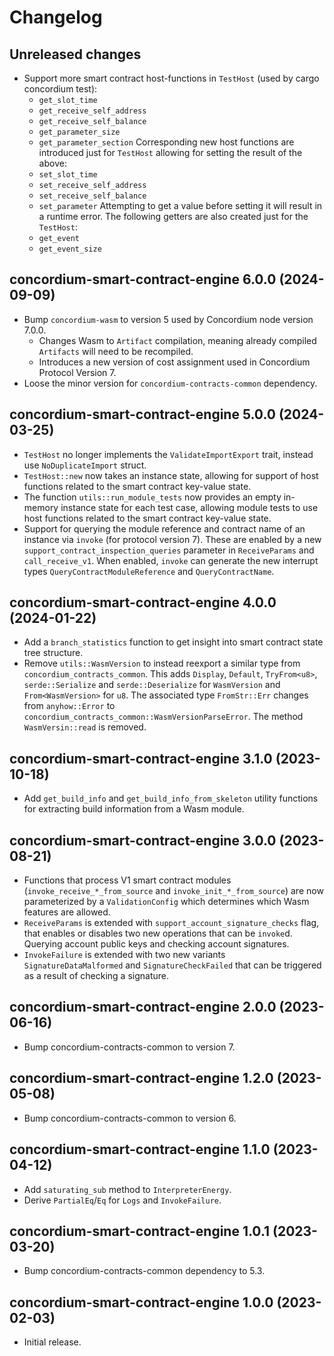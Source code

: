 # Changelog

## Unreleased changes

- Support more smart contract host-functions in `TestHost` (used by cargo concordium test):
    - `get_slot_time`
    - `get_receive_self_address`
    - `get_receive_self_balance`
    - `get_parameter_size`
    - `get_parameter_section`
  Corresponding new host functions are introduced just for `TestHost` allowing for setting the result of the above:
    - `set_slot_time`
    - `set_receive_self_address`
    - `set_receive_self_balance`
    - `set_parameter`
  Attempting to get a value before setting it will result in a runtime error.
  The following getters are also created just for the `TestHost`:
    - `get_event`
    - `get_event_size`

## concordium-smart-contract-engine 6.0.0 (2024-09-09)

- Bump `concordium-wasm` to version 5 used by Concordium node version 7.0.0.
  - Changes Wasm to `Artifact` compilation, meaning already compiled `Artifacts` will need to be recompiled.
  - Introduces a new version of cost assignment used in Concordium Protocol Version 7.
- Loose the minor version for `concordium-contracts-common` dependency.

## concordium-smart-contract-engine 5.0.0 (2024-03-25)

- `TestHost` no longer implements the `ValidateImportExport` trait, instead use `NoDuplicateImport` struct.
- `TestHost::new` now takes an instance state, allowing for support of host functions related to the smart contract key-value state.
- The function `utils::run_module_tests` now provides an empty in-memory instance state for each test case, allowing module tests to use host functions related to the smart contract key-value state.
- Support for querying the module reference and contract name of an instance via
  `invoke` (for protocol version 7). These are enabled by a new
  `support_contract_inspection_queries` parameter in `ReceiveParams` and
  `call_receive_v1`. When enabled, `invoke` can generate the new interrupt
  types `QueryContractModuleReference` and `QueryContractName`.

## concordium-smart-contract-engine 4.0.0 (2024-01-22)

- Add a `branch_statistics` function to get insight into smart contract state
  tree structure.
- Remove `utils::WasmVersion` to instead reexport a similar type from `concordium_contracts_common`.
  This adds `Display`, `Default`, `TryFrom<u8>`, `serde::Serialize` and `serde::Deserialize` for `WasmVersion` and `From<WasmVersion>` for `u8`.
  The associated type `FromStr::Err` changes from `anyhow::Error` to `concordium_contracts_common::WasmVersionParseError`.
  The method `WasmVersin::read` is removed.

## concordium-smart-contract-engine 3.1.0 (2023-10-18)

- Add `get_build_info` and `get_build_info_from_skeleton` utility functions for
  extracting build information from a Wasm module.

## concordium-smart-contract-engine 3.0.0 (2023-08-21)

- Functions that process V1 smart contract modules
  (`invoke_receive_*_from_source` and `invoke_init_*_from_source`) are now
  parameterized by a `ValidationConfig` which determines which Wasm features are
  allowed.
- `ReceiveParams` is extended with `support_account_signature_checks` flag, that
  enables or disables two new operations that can be `invoke`d. Querying account
  public keys and checking account signatures.
- `InvokeFailure` is extended with two new variants
  `SignatureDataMalformed` and `SignatureCheckFailed` that can be triggered as a
  result of checking a signature.

## concordium-smart-contract-engine 2.0.0 (2023-06-16)

- Bump concordium-contracts-common to version 7.

## concordium-smart-contract-engine 1.2.0 (2023-05-08)

- Bump concordium-contracts-common to version 6.

## concordium-smart-contract-engine 1.1.0 (2023-04-12)

- Add `saturating_sub` method to `InterpreterEnergy`.
- Derive `PartialEq`/`Eq` for `Logs` and `InvokeFailure`.

## concordium-smart-contract-engine 1.0.1 (2023-03-20)

- Bump concordium-contracts-common dependency to 5.3.


## concordium-smart-contract-engine 1.0.0 (2023-02-03)

- Initial release.
